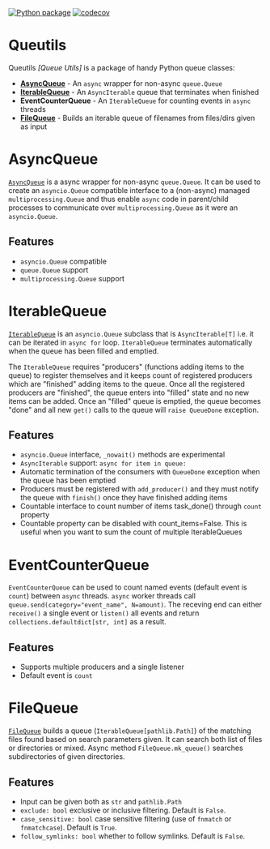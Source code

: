 [![Python package](https://github.com/Jylpah/queutils/actions/workflows/python-package.yml/badge.svg)](https://github.com/Jylpah/queutils/actions/workflows/python-package.yml)  [![codecov](https://codecov.io/gh/Jylpah/queutils/graph/badge.svg?token=rMKdbfHOFs)](https://codecov.io/gh/Jylpah/queutils)

# Queutils

Queutils *[Queue Utils]* is a package of handy Python queue classes:

- **[AsyncQueue](docs/asyncqueue.md)** - An `async` wrapper for non-async `queue.Queue`
- **[IterableQueue](docs/iterablequeue.md)** - An `AsyncIterable` queue that terminates when finished
- **EventCounterQueue** - An `IterableQueue` for counting events in `async` threads
- **[FileQueue](docs/filequeue.md)** - Builds an iterable queue of filenames from files/dirs given as input


# AsyncQueue

[`AsyncQueue`](docs/asyncqueue.md) is a async wrapper for non-async `queue.Queue`. It can be used to create 
an `asyncio.Queue` compatible interface to a (non-async) managed `multiprocessing.Queue` and thus enable `async` code in parent/child processes to communicate over  `multiprocessing.Queue` as it were an `asyncio.Queue`. 

## Features 

- `asyncio.Queue` compatible
- `queue.Queue` support
- `multiprocessing.Queue` support


# IterableQueue

[`IterableQueue`](docs/iterablequeue.md) is an `asyncio.Queue` subclass that is `AsyncIterable[T]` i.e. it can be 
iterated in `async for` loop. `IterableQueue` terminates automatically when the queue has been filled and emptied. 

The `IterableQueue` requires "producers" (functions adding items to the queue) to register themselves and it 
keeps count of registered producers which are "finished" adding items to the queue. Once all the registered 
producers are "finished", the queue enters into "filled" state and no new items can be added. Once an 
"filled" queue is emptied, the queue becomes "done" and all new `get()` calls to the queue will 
`raise QueueDone` exception. 
    
## Features

- `asyncio.Queue` interface, `_nowait()` methods are experimental
- `AsyncIterable` support: `async for item in queue:`
- Automatic termination of the consumers with `QueueDone` exception when the queue has been emptied 
- Producers must be registered with `add_producer()` and they must notify the queue
  with `finish()` once they have finished adding items 
- Countable interface to count number of items task_done() through `count` property
- Countable property can be disabled with count_items=False. This is useful when you
    want to sum the count of multiple IterableQueues 

# EventCounterQueue

`EventCounterQueue` can be used to count named events (default event is `count`) between `async` threads. `async` worker threads call `queue.send(category="event_name", N=amount)`. The receving end can either `receive()` a single event or `listen()` all  events and return `collections.defaultdict[str, int]` as a result.

## Features

- Supports multiple producers and a single listener
- Default event is `count`


# FileQueue

[`FileQueue`](docs/filequeue.md) builds a queue (`IterableQueue[pathlib.Path]`) of the matching 
files found based on search parameters given. It can search both list of files or directories or 
mixed. Async method `FileQueue.mk_queue()` searches subdirectories of given directories.  

## Features

- Input can be given both as `str` and `pathlib.Path`
- `exclude: bool` exclusive or  inclusive filtering. Default is `False`.
- `case_sensitive: bool` case sensitive filtering (use of `fnmatch` or `fnmatchcase`). Default is `True`.
- `follow_symlinks: bool` whether to follow symlinks. Default is `False`.

